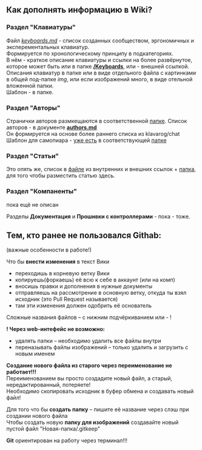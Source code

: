 ## Как дополнять информацию в Wiki?

### Раздел "Клавиатуры"
Файл [_keyboards.md_](keyboards.md) - список созданных сообществом, эргономичных и эксперементальных клавиатур.  
Формируется по хронологическому принципу в подкатегориях.  
В нём - краткое описание клавиатуры и ссылки на более развёрнутое, которое может быть или в папке [**/Keyboards**](Keyboards), или - внешней ссылкой.
Описания клавиатур в папке или в виде отдельного файла с картинками в общей под-папке _img_, или если изображений много, в виде отельной вложенной папки.  
Шаблон - в папке.

### Раздел "Авторы"
Странички авторов размкещаются в соответственной [папке](/Authors). Список авторов - в документе **[authors.md](authors.md)**  
Он формируется на основе более раннего списка из klavarog/chat  
Шаблон для самопиара - [уже есть](Authors/Author_article_tmpl.md) в соответствующей [папке](/Authors)

### Раздел "Статьи"
Это опять же, список в [файле](articles.md) из внутренних и внешних ссылок + [папка](Articles), для того чтобы разместить статью здесь.

### Раздел "Компаненты"
пока ещё не описан

Разделы **Документация** и **Прошивки с контроллерами** - пока - тоже.
  

## Тем, кто ранее не пользовался Githab:
(важные особенности в работе!)

Что бы **внести изменения** в текст Вики 
- переходишь в корневую ветку Вики
- копируешь(форкаешь) её всю к себе в аккаунт (или на комп)
- вносишь правки и дополнения в нужные документы
- отправляешь на рассмотрение в основную ветку, откуда ты взял исходник (это Pull Request называется)
- там эти изменения должен одобрить её основатель

Сложные названия файлов – с нижним подчёркиванием или - !  

**! Через web-интефейс не возможно:**  
- удалять папки – необходимо удалить все файлы внутри
- переназывать файлы изображений – только удалить и загрузить с новым именем

**Создание нового файла из старого через переименование не работает!!!**  
Переименованием вы просто создадите новый файл, а старый, нередактированный, потеряете!  
Необходимо скопировать исходник в буфер обмена и создавать новый файл!

Для того что бы **создать папку** – пишите её название через слэш при создании нового файла  
Чтобы создать новую **папку для изображений** создавайте новый пустой файл "Новая-папка/.gitkeep" 

**Git** ориентирован на работу через терминал!!!  
  
  
